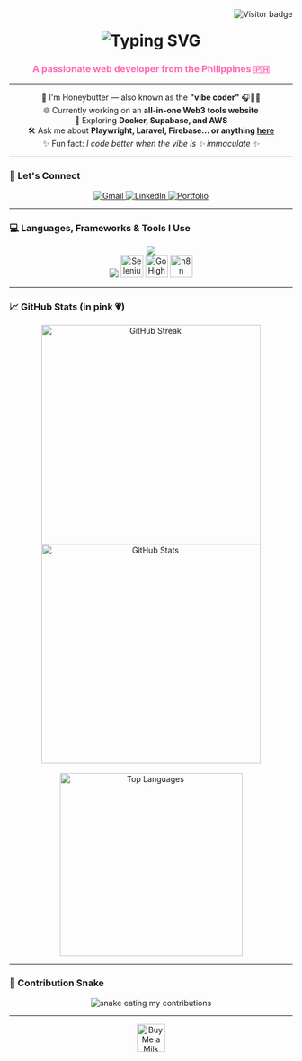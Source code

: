 <img align="right" src="https://visitor-badge.laobi.icu/badge?page_id=honeybutter.honeybutter" alt="Visitor badge" />

<h1 align="center">
  <img src="https://readme-typing-svg.herokuapp.com/?font=Pacifico&size=35&color=FF69B4&center=true&vCenter=true&width=500&height=70&duration=4000&lines=Hi+There!+🌸;+I'm+Honeybutter!;aka+The+Vibe+Coder~" alt="Typing SVG" />
</h1>

<h3 align="center" style="color: #FF69B4;">A passionate web developer from the Philippines 🇵🇭</h3>

---

<div align="center">

🌸 I'm Honeybutter — also known as the **"vibe coder"** 🎧👩‍💻  
🌐 Currently working on an **all‑in‑one Web3 tools website**  
🚀 Exploring **Docker, Supabase, and AWS**  
🛠 Ask me about **Playwright, Laravel, Firebase... or anything [here](https://github.com/honeybutter/honeybutter/issues)**  
✨ Fun fact: *I code better when the vibe is ✨ immaculate ✨*

</div>

---

### 💌 Let's Connect

<div align="center">
  <a href="mailto:honeybutter.dev@gmail.com" target="_blank">
    <img src="https://img.shields.io/badge/Gmail-FF69B4?style=for-the-badge&logo=gmail&logoColor=white" alt="Gmail" />
  </a>
  <a href="https://linkedin.com/in/honeybutter" target="_blank">
    <img src="https://img.shields.io/badge/LinkedIn-FF69B4?style=for-the-badge&logo=linkedin&logoColor=white" alt="LinkedIn" />
  </a>
  <a href="https://honeybutter.github.io" target="_blank">
    <img src="https://img.shields.io/badge/Portfolio-FF69B4?style=for-the-badge&logo=google-chrome&logoColor=white" alt="Portfolio" />
  </a>
</div>

---

### 💻 Languages, Frameworks & Tools I Use

<div align="center">
  <img src="https://skillicons.dev/icons?i=html,css,javascript,typescript,python,java,cs,vscode,figma,github,mysql,firebase,canva" />
  <br/>
  <img src="https://skillicons.dev/icons?i=laravel" />
  <img src="https://miro.medium.com/v2/resize:fit:720/format:webp/1*musVE9e4bgjTWeoRmc-P_w.png" height="40" alt="Selenium" />
  <img src="https://play-lh.googleusercontent.com/MAbanjWwLE2Ps3c6ZxUgLE6SMSzwy8PQ5mYvc_Txhn_1zv9gLEEKSsLYqW89y1wGdww" height="40" alt="GoHighLevel" />
  <img src="https://encrypted-tbn0.gstatic.com/images?q=tbn:ANd9GcTmhTtjdq587HWxAStqYgPEb7WwK7EzxxQGxA&s" height="40" alt="n8n" />
</div>

---

### 📈 GitHub Stats (in pink 💗)

<div align="center">
  <a href="https://github.com/honeybutter">
    <img width="390" src="https://github-readme-streak-stats.herokuapp.com/?user=honeybutter&theme=tokyonight&hide_border=true&stroke=FF69B4&ring=FF69B4&fire=FF69B4&currStreakLabel=FF69B4" alt="GitHub Streak"/>
    <img width="390" src="https://github-readme-stats.vercel.app/api?username=honeybutter&show_icons=true&theme=tokyonight&hide_border=true&icon_color=FF69B4&title_color=FF69B4&include_all_commits=true" alt="GitHub Stats"/>
  </a>
  <br/><br/>
  <img width="325" src="https://github-readme-stats.vercel.app/api/top-langs/?username=honeybutter&layout=compact&langs_count=8&hide_border=true&theme=tokyonight&title_color=FF69B4&exclude_repo=github-readme-stats" alt="Top Languages"/>
</div>

---

### 🐍 Contribution Snake

<div align="center">
  <img src="https://github.com/honeybutter/honeybutter/blob/output/github-contribution-grid-snake.svg" alt="snake eating my contributions" />
</div>

---

<div align="center">
  <a href='https://ko-fi.com/honeybutter' target='_blank'>
    <img height='50' src='https://storage.ko-fi.com/cdn/kofi1.png?v=3' border='0' alt='Buy Me a Milk Tea 🍓' />
  </a>
</div>
